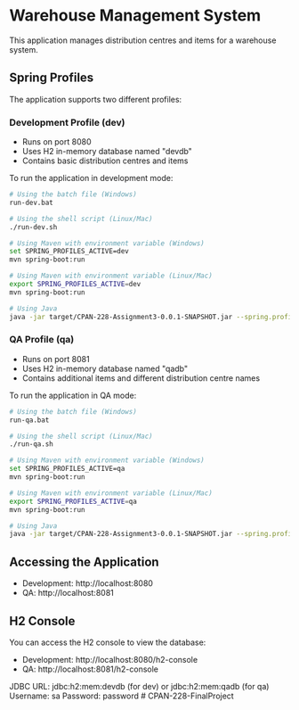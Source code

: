 # Warehouse Management System

This application manages distribution centres and items for a warehouse system.

## Spring Profiles

The application supports two different profiles:

### Development Profile (dev)

- Runs on port 8080
- Uses H2 in-memory database named "devdb"
- Contains basic distribution centres and items

To run the application in development mode:

```bash
# Using the batch file (Windows)
run-dev.bat

# Using the shell script (Linux/Mac)
./run-dev.sh

# Using Maven with environment variable (Windows)
set SPRING_PROFILES_ACTIVE=dev
mvn spring-boot:run

# Using Maven with environment variable (Linux/Mac)
export SPRING_PROFILES_ACTIVE=dev
mvn spring-boot:run

# Using Java
java -jar target/CPAN-228-Assignment3-0.0.1-SNAPSHOT.jar --spring.profiles.active=dev
```

### QA Profile (qa)

- Runs on port 8081
- Uses H2 in-memory database named "qadb"
- Contains additional items and different distribution centre names

To run the application in QA mode:

```bash
# Using the batch file (Windows)
run-qa.bat

# Using the shell script (Linux/Mac)
./run-qa.sh

# Using Maven with environment variable (Windows)
set SPRING_PROFILES_ACTIVE=qa
mvn spring-boot:run

# Using Maven with environment variable (Linux/Mac)
export SPRING_PROFILES_ACTIVE=qa
mvn spring-boot:run

# Using Java
java -jar target/CPAN-228-Assignment3-0.0.1-SNAPSHOT.jar --spring.profiles.active=qa
```

## Accessing the Application

- Development: http://localhost:8080
- QA: http://localhost:8081

## H2 Console

You can access the H2 console to view the database:

- Development: http://localhost:8080/h2-console
- QA: http://localhost:8081/h2-console

JDBC URL: jdbc:h2:mem:devdb (for dev) or jdbc:h2:mem:qadb (for qa)
Username: sa
Password: password # CPAN-228-FinalProject

